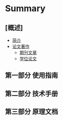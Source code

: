 # Summary

## [概述]

* [简介](README.md)
* [论文著作](intro/publications.zh-cn.md)
    * [期刊文章](intro/publications.zh-cn.md#PeerReviewedJournalPapers)
    * [学位论文](intro/publications.zh-cn.md#Dissertations)

## 第一部分 使用指南

## 第二部分 技术手册

## 第三部分 原理文档
